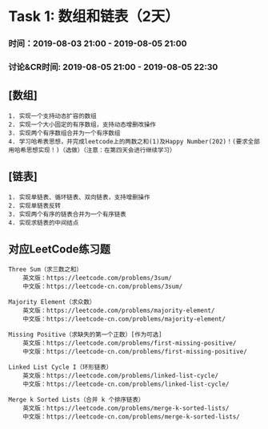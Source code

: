 # Task 1: 数组和链表（2天）
### 时间：2019-08-03 21:00 - 2019-08-05 21:00 
### 讨论&CR时间: 2019-08-05 21:00 - 2019-08-05 22:30

## [数组]
    1. 实现一个支持动态扩容的数组
    2. 实现一个大小固定的有序数组，支持动态增删改操作
    3. 实现两个有序数组合并为一个有序数组
    4. 学习哈希表思想，并完成leetcode上的两数之和(1)及Happy Number(202)！(要求全部用哈希思想实现！)（选做）（注意：在第四天会进行继续学习）

## [链表]
    1. 实现单链表、循环链表、双向链表，支持增删操作
    2. 实现单链表反转
    3. 实现两个有序的链表合并为一个有序链表
    4. 实现求链表的中间结点

## 对应LeetCode练习题
    Three Sum（求三数之和）
        英文版：https://leetcode.com/problems/3sum/
        中文版：https://leetcode-cn.com/problems/3sum/

    Majority Element（求众数）
        英文版：https://leetcode.com/problems/majority-element/
        中文版：https://leetcode-cn.com/problems/majority-element/

    Missing Positive（求缺失的第一个正数）[作为可选]
        英文版：https://leetcode.com/problems/first-missing-positive/
        中文版：https://leetcode-cn.com/problems/first-missing-positive/

    Linked List Cycle I（环形链表）
        英文版：https://leetcode.com/problems/linked-list-cycle/
        中文版：https://leetcode-cn.com/problems/linked-list-cycle/
        
    Merge k Sorted Lists（合并 k 个排序链表）
        英文版：https://leetcode.com/problems/merge-k-sorted-lists/
        中文版：https://leetcode-cn.com/problems/merge-k-sorted-lists/